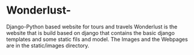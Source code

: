 # Wonderlust-
Django-Python based website for tours and travels 
Wonderlust is the website that is  build based on django that contains the basic django templates and some static fils and model.
The Images and the Webpages are in the static/images directory.
